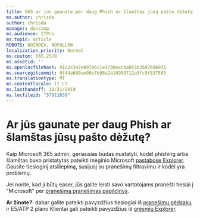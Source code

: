 ```yaml
---
title: 665 ar jūs gaunate per daug Phish ar šlamštas jūsų pašto dėžutę?
ms.author: chrisda
author: chrisda
manager: dansimp
ms.audience: ITPro
ms.topic: article
ROBOTS: NOINDEX, NOFOLLOW
localization_priority: Normal
ms.custom: 665,2578
ms.assetid: ''
ms.openlocfilehash: 91c2c347e09706c1e3730eecba053035876d6931
ms.sourcegitcommit: 0f44a600ae90e7b98a2a10988712a3fc9f837583
ms.translationtype: MT
ms.contentlocale: lt-LT
ms.lasthandoff: 10/31/2019
ms.locfileid: "37911639"
---
```

# <a name="are-you-receiving-too-much-phish-or-spam-in-your-mailbox"></a>Ar jūs gaunate per daug Phish ar šlamštas jūsų pašto dėžutę?

Kaip Microsoft 365 admin, geriausias būdas nustatyti, kodėl phishing arba šlamštas buvo pristatytas pateikti mėginio Microsoft [pastabose Explorer](https://protection.office.com/reportsubmission). Gausite tiesioginį atsiliepimą, susijusį su pranešimų filtravimu ir kodėl yra problemų.

Jei norite, kad ji būtų easer, jūs galite leisti savo vartotojams pranešti tiesiai į "Microsoft" per [pranešimą pranešimas papildinys](https://appsource.microsoft.com/product/office/WA104381180?src=office&tab=Overview).

**Ar žinote?**: dabar galite pateikti pavyzdžius tiesiogiai iš [pranešimų pėdsakų](https://protection.office.com/messagetrace) ir E5/ATP 2 plano Klientai gali pateikti pavyzdžius iš [grėsmių Explorer](https://docs.microsoft.com/microsoft-365/security/office-365-security/threat-explorer).
